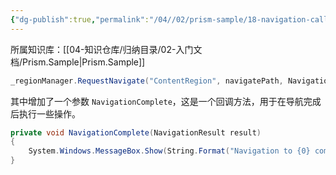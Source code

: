 ```yaml
---
{"dg-publish":true,"permalink":"/04//02/prism-sample/18-navigation-callback/","title":"18-NavigationCallback","tags":["样例代码","Prism","WPF"]}
---
```



所属知识库：[[04-知识仓库/归纳目录/02-入门文档/Prism.Sample\|Prism.Sample]]

```csharp
_regionManager.RequestNavigate("ContentRegion", navigatePath, NavigationComplete);
```

其中增加了一个参数 `NavigationComplete`，这是一个回调方法，用于在导航完成后执行一些操作。

```csharp
private void NavigationComplete(NavigationResult result)
{
    System.Windows.MessageBox.Show(String.Format("Navigation to {0} complete. ", result.Context.Uri));
}
```
